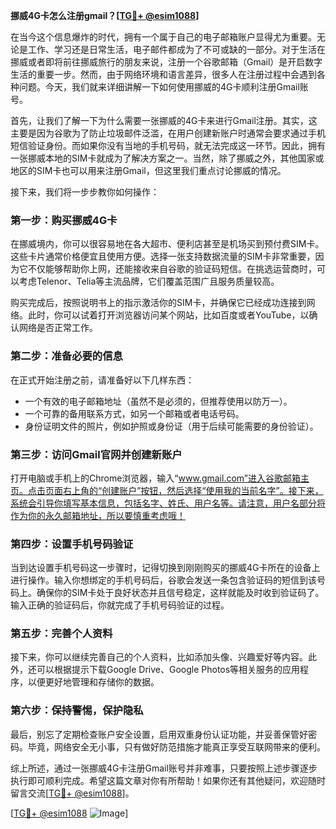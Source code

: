 **挪威4G卡怎么注册gmail？[[TG💪+ @esim1088](https://t.me/s/esim1088)]**

在当今这个信息爆炸的时代，拥有一个属于自己的电子邮箱账户显得尤为重要。无论是工作、学习还是日常生活，电子邮件都成为了不可或缺的一部分。对于生活在挪威或者即将前往挪威旅行的朋友来说，注册一个谷歌邮箱（Gmail）是开启数字生活的重要一步。然而，由于网络环境和语言差异，很多人在注册过程中会遇到各种问题。今天，我们就来详细讲解一下如何使用挪威的4G卡顺利注册Gmail账号。

首先，让我们了解一下为什么需要一张挪威的4G卡来进行Gmail注册。其实，这主要是因为谷歌为了防止垃圾邮件泛滥，在用户创建新账户时通常会要求通过手机短信验证身份。而如果你没有当地的手机号码，就无法完成这一环节。因此，拥有一张挪威本地的SIM卡就成为了解决方案之一。当然，除了挪威之外，其他国家或地区的SIM卡也可以用来注册Gmail，但这里我们重点讨论挪威的情况。

接下来，我们将一步步教你如何操作：

### 第一步：购买挪威4G卡

在挪威境内，你可以很容易地在各大超市、便利店甚至是机场买到预付费SIM卡。这些卡片通常价格便宜且使用方便。选择一张支持数据流量的SIM卡非常重要，因为它不仅能够帮助你上网，还能接收来自谷歌的验证码短信。在挑选运营商时，可以考虑Telenor、Telia等主流品牌，它们覆盖范围广且服务质量较高。

购买完成后，按照说明书上的指示激活你的SIM卡，并确保它已经成功连接到网络。此时，你可以试着打开浏览器访问某个网站，比如百度或者YouTube，以确认网络是否正常工作。

### 第二步：准备必要的信息

在正式开始注册之前，请准备好以下几样东西：
- 一个有效的电子邮箱地址（虽然不是必须的，但推荐使用以防万一）。
- 一个可靠的备用联系方式，如另一个邮箱或者电话号码。
- 身份证明文件的照片，例如护照或身份证（用于后续可能需要的身份验证）。

### 第三步：访问Gmail官网并创建新账户

打开电脑或手机上的Chrome浏览器，输入“www.gmail.com”进入谷歌邮箱主页。点击页面右上角的“创建账户”按钮，然后选择“使用我的当前名字”。接下来，系统会引导你填写基本信息，包括名字、姓氏、用户名等。请注意，用户名部分将作为你的永久邮箱地址，所以要慎重考虑哦！

### 第四步：设置手机号码验证

当到达设置手机号码这一步骤时，记得切换到刚刚购买的挪威4G卡所在的设备上进行操作。输入你想绑定的手机号码后，谷歌会发送一条包含验证码的短信到该号码上。确保你的SIM卡处于良好状态并且信号稳定，这样就能及时收到验证码了。输入正确的验证码后，你就完成了手机号码验证的过程。

### 第五步：完善个人资料

接下来，你可以继续完善自己的个人资料，比如添加头像、兴趣爱好等内容。此外，还可以根据提示下载Google Drive、Google Photos等相关服务的应用程序，以便更好地管理和存储你的数据。

### 第六步：保持警惕，保护隐私

最后，别忘了定期检查账户安全设置，启用双重身份认证功能，并妥善保管好密码。毕竟，网络安全无小事，只有做好防范措施才能真正享受互联网带来的便利。

综上所述，通过一张挪威4G卡注册Gmail账号并非难事，只要按照上述步骤逐步执行即可顺利完成。希望这篇文章对你有所帮助！如果你还有其他疑问，欢迎随时留言交流[[TG💪+ @esim1088](https://t.me/s/esim1088)]。

[[TG💪+ @esim1088](https://t.me/s/esim1088) ![Image](https://i.postimg.cc/4NQfJmqS/Snipaste-2025-05-13-00-14-12.png)]